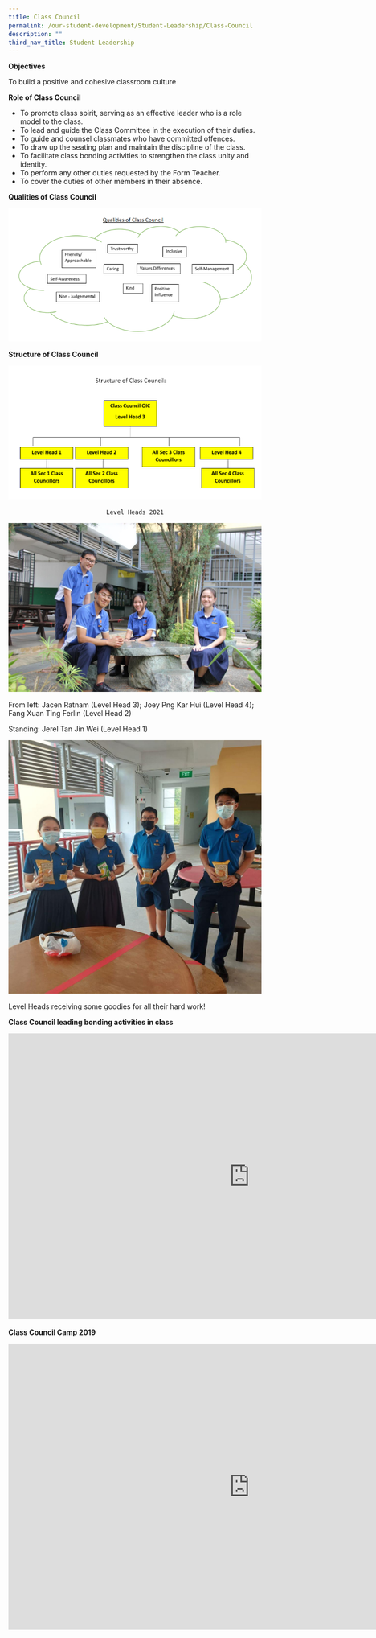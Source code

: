 ```yaml
---
title: Class Council
permalink: /our-student-development/Student-Leadership/Class-Council
description: ""
third_nav_title: Student Leadership
---
```

**Objectives**

To build a positive and cohesive classroom culture

**Role of Class Council**

*   To promote class spirit, serving as an effective leader who is a role model to the class.
*   To lead and guide the Class Committee in the execution of their duties.&nbsp;
*   To guide and counsel classmates who have committed offences.&nbsp;
*   To draw up the seating plan and maintain the discipline of the class.&nbsp;
*   To facilitate class bonding activities to strengthen the class unity and identity.
*   To perform any other duties requested by the Form Teacher.
*   To cover the duties of other members in their absence.

  

**Qualities of Class Council**

![](/images/image50.png)


**Structure of Class Council**

![](/images/image51.png)


<center>
	
	Level Heads 2021
	
</center>

![](/images/image27.jpeg)

From left: Jacen Ratnam (Level Head 3); Joey Png Kar Hui (Level Head 4); Fang Xuan Ting Ferlin (Level Head 2)

Standing: Jerel Tan Jin Wei (Level Head 1)

![](/images/council.jpeg)

Level Heads receiving some goodies for all their hard work!

**Class Council leading bonding activities in class**

<iframe allowfullscreen="true" height="569" width="960" frameborder="0" src="https://docs.google.com/presentation/d/e/2PACX-1vQq1jmXSQF842eTedj491QJQOxMw6f1CrUuwpPyx-_pLJRnI2xwTCOxm9Ll1FI2clkatdsVKx_urrzU/embed?start=false&amp;loop=false&amp;delayms=3000"></iframe>

**Class Council Camp 2019**

<iframe allowfullscreen="true" height="569" width="960" frameborder="0" src="https://docs.google.com/presentation/d/e/2PACX-1vQeWGZwvwFFGBcfuR9Kc7ONvXR5ViZwvs1WE2Urt5UUfnX5OXCG-akipp74uzLDXRNYhh0OhSEYwFPJ/embed?start=false&amp;loop=false&amp;delayms=3000"></iframe>